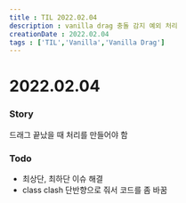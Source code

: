 ```yaml
---
title : TIL 2022.02.04
description : vanilla drag 충돌 감지 예외 처리 
creationDate : 2022.02.04
tags : ['TIL','Vanilla','Vanilla Drag']
---
```


# 2022.02.04

### Story
드래그 끝났을 때 처리를 만들어야 함

### Todo
- 최상단, 최하단 이슈 해결
- class clash 단반향으로 줘서 코드를 좀 바꿈
